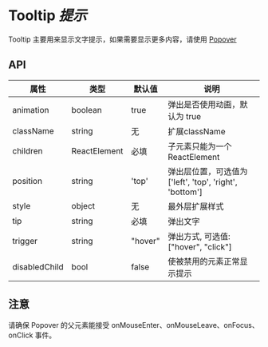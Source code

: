 # Tooltip *提示*

Tooltip 主要用来显示文字提示，如果需要显示更多内容，请使用 [Popover](/components/Popover)

<example />

## API

| 属性 | 类型 | 默认值 | 说明 |
| --- | --- | --- | --- |
| animation | boolean | true | 弹出是否使用动画，默认为 true |
| className | string | 无 | 扩展className |
| children | ReactElement | 必填 | 子元素只能为一个 ReactElement |
| position | string | 'top' | 弹出层位置，可选值为 \['left', 'top', 'right', 'bottom'] |
| style | object | 无 | 最外层扩展样式 |
| tip | string | 必填 | 弹出文字 | 
| trigger| string | "hover" | 弹出方式, 可选值: \["hover", "click"]|
| disabledChild | bool | false | 使被禁用的元素正常显示提示 |


## 注意
请确保 Popover 的父元素能接受 onMouseEnter、onMouseLeave、onFocus、onClick 事件。
